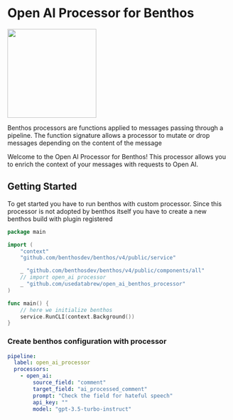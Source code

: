 # Open AI Processor for Benthos

<img src='https://github.com/usedatabrew/pglogicalstream/blob/main/images/databrew-logo.png' width="200px" align="middle" >

Benthos processors are functions applied to messages passing through a pipeline. The function signature allows a processor to mutate or drop messages depending on the content of the message

Welcome to the Open AI Processor for Benthos! This processor allows you to enrich the context of your messages with requests to Open AI.

## Getting Started

To get started you have to run benthos with custom processor. Since this processor is not adopted by benthos itself
you have to create a new benthos build with plugin registered

```go
package main

import (
    "context"
	"github.com/benthosdev/benthos/v4/public/service"

	_ "github.com/benthosdev/benthos/v4/public/components/all"
	// import open_ai processor
	_ "github.com/usedatabrew/open_ai_benthos_processor"
)

func main() {
	// here we initialize benthos
	service.RunCLI(context.Background())
}
```

### Create benthos configuration with processor

```yaml
pipeline:
  label: open_ai_processor
  processors:
    - open_ai:
        source_field: "comment"
        target_field: "ai_processed_comment"
        prompt: "Check the field for hateful speech"
        api_key: ""
        model: "gpt-3.5-turbo-instruct"
```
